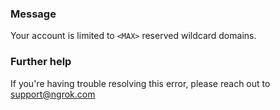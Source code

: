 
### Message
Your account is limited to <code>&lt;MAX&gt;</code> reserved wildcard domains.

### Further help
If you're having trouble resolving this error, please reach out to [support@ngrok.com](mailto:support@ngrok.com?subject=Help%20with%20ERR_NGROK_433)

